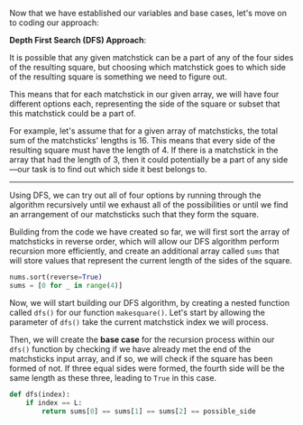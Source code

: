 <!--title={Matchsticks to Square: DFS Algorithm Base Cases}-->

Now that we have established our variables and base cases, let's move on to coding our approach:

**Depth First Search (DFS) Approach**:

It is possible that any given matchstick can be a part of any of the four sides of the resulting square, but choosing which matchstick goes to which side of the resulting square is something we need to figure out.

This means that for each matchstick in our given array, we will have four different options each, representing the side of the square or subset that this matchstick could be a part of.

For example, let's assume that for a given array of matchsticks, the total sum of the matchsticks' lengths is 16. This means that every side of the resulting square must have the length of 4. If there is a matchstick in the array that had the length of 3, then it could potentially be a part of any side—our task is to find out which side it best belongs to.

---

Using DFS, we can try out all of four options by running through the algorithm recursively until we exhaust all of the possibilities or until we find an arrangement of our matchsticks such that they form the square.

Building from the code we have created so far, we will first sort the array of matchsticks in reverse order, which will allow our DFS algorithm perform recursion more efficiently, and create an additional array called `sums` that will store values that represent the current length of the sides of the square.    

```python
nums.sort(reverse=True)
sums = [0 for _ in range(4)]
```
Now, we will start building our DFS algorithm, by creating a nested function called `dfs()` for our function `makesquare()`. Let's start by allowing the parameter of `dfs()` take the current matchstick index we will process. 

Then, we will create the **base case** for the recursion process within our `dfs()` function by checking if we have already met the end of the matchsticks input array, and if so, we will check if the square has been formed of not. If three equal sides were formed, the fourth side will be the same length as these three, leading to `True` in this case.

```python
def dfs(index):
	if index == L:
		return sums[0] == sums[1] == sums[2] == possible_side
```